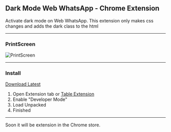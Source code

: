 ## Dark Mode Web WhatsApp - Chrome Extension
Activate dark mode on Web WhatsApp. This extension only makes css changes and adds the dark class to the html
___
### PrintScreen
![PrintScreen](https://image.prntscr.com/image/wrjjkH-tRQi7UnkYHfuMoA.png)
___
### Install
[Download Latest](https://github.com/leandroaphermes/extesion-chrome-web-whatsapp-dark-mode/archive/master.zip)

1. Open Extension tab or [Table Extension](chrome://extensions/)
2. Enable "Developer Mode"
3. Load Unpacked
4. Finished
___
Soon it will be extension in the Chrome store.






